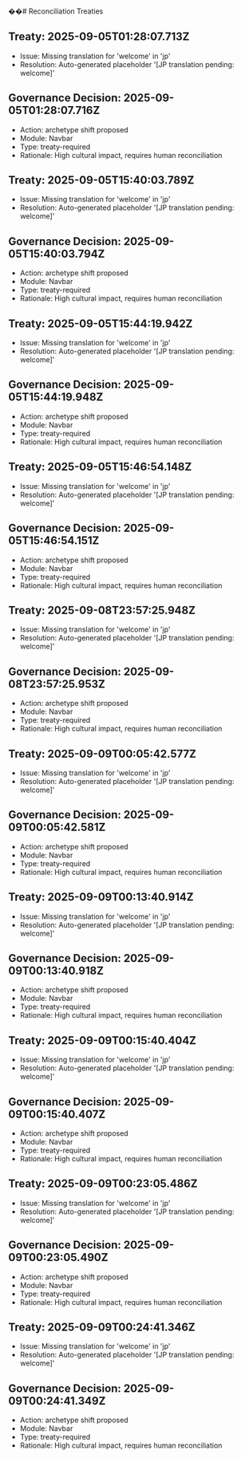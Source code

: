 ��#   R e c o n c i l i a t i o n   T r e a t i e s 
 
 

## Treaty: 2025-09-05T01:28:07.713Z

- Issue: Missing translation for 'welcome' in 'jp'
- Resolution: Auto-generated placeholder '[JP translation pending: welcome]'

## Governance Decision: 2025-09-05T01:28:07.716Z

- Action: archetype shift proposed
- Module: Navbar
- Type: treaty-required
- Rationale: High cultural impact, requires human reconciliation

## Treaty: 2025-09-05T15:40:03.789Z

- Issue: Missing translation for 'welcome' in 'jp'
- Resolution: Auto-generated placeholder '[JP translation pending: welcome]'

## Governance Decision: 2025-09-05T15:40:03.794Z

- Action: archetype shift proposed
- Module: Navbar
- Type: treaty-required
- Rationale: High cultural impact, requires human reconciliation

## Treaty: 2025-09-05T15:44:19.942Z

- Issue: Missing translation for 'welcome' in 'jp'
- Resolution: Auto-generated placeholder '[JP translation pending: welcome]'

## Governance Decision: 2025-09-05T15:44:19.948Z

- Action: archetype shift proposed
- Module: Navbar
- Type: treaty-required
- Rationale: High cultural impact, requires human reconciliation

## Treaty: 2025-09-05T15:46:54.148Z

- Issue: Missing translation for 'welcome' in 'jp'
- Resolution: Auto-generated placeholder '[JP translation pending: welcome]'

## Governance Decision: 2025-09-05T15:46:54.151Z

- Action: archetype shift proposed
- Module: Navbar
- Type: treaty-required
- Rationale: High cultural impact, requires human reconciliation

## Treaty: 2025-09-08T23:57:25.948Z

- Issue: Missing translation for 'welcome' in 'jp'
- Resolution: Auto-generated placeholder '[JP translation pending: welcome]'

## Governance Decision: 2025-09-08T23:57:25.953Z

- Action: archetype shift proposed
- Module: Navbar
- Type: treaty-required
- Rationale: High cultural impact, requires human reconciliation

## Treaty: 2025-09-09T00:05:42.577Z

- Issue: Missing translation for 'welcome' in 'jp'
- Resolution: Auto-generated placeholder '[JP translation pending: welcome]'

## Governance Decision: 2025-09-09T00:05:42.581Z

- Action: archetype shift proposed
- Module: Navbar
- Type: treaty-required
- Rationale: High cultural impact, requires human reconciliation

## Treaty: 2025-09-09T00:13:40.914Z

- Issue: Missing translation for 'welcome' in 'jp'
- Resolution: Auto-generated placeholder '[JP translation pending: welcome]'

## Governance Decision: 2025-09-09T00:13:40.918Z

- Action: archetype shift proposed
- Module: Navbar
- Type: treaty-required
- Rationale: High cultural impact, requires human reconciliation

## Treaty: 2025-09-09T00:15:40.404Z

- Issue: Missing translation for 'welcome' in 'jp'
- Resolution: Auto-generated placeholder '[JP translation pending: welcome]'

## Governance Decision: 2025-09-09T00:15:40.407Z

- Action: archetype shift proposed
- Module: Navbar
- Type: treaty-required
- Rationale: High cultural impact, requires human reconciliation

## Treaty: 2025-09-09T00:23:05.486Z

- Issue: Missing translation for 'welcome' in 'jp'
- Resolution: Auto-generated placeholder '[JP translation pending: welcome]'

## Governance Decision: 2025-09-09T00:23:05.490Z

- Action: archetype shift proposed
- Module: Navbar
- Type: treaty-required
- Rationale: High cultural impact, requires human reconciliation

## Treaty: 2025-09-09T00:24:41.346Z

- Issue: Missing translation for 'welcome' in 'jp'
- Resolution: Auto-generated placeholder '[JP translation pending: welcome]'

## Governance Decision: 2025-09-09T00:24:41.349Z

- Action: archetype shift proposed
- Module: Navbar
- Type: treaty-required
- Rationale: High cultural impact, requires human reconciliation
